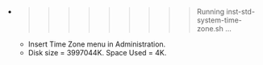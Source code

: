 * >>>>>>>>> Running inst-std-system-time-zone.sh ...
  * Insert Time Zone menu in Administration.
  * Disk size = 3997044K. Space Used = 4K.
